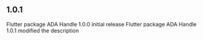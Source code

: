 ## 1.0.1

Flutter package ADA Handle 1.0.0 initial release
Flutter package ADA Handle 1.0.1 modified the description
